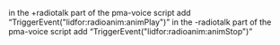 in the +radiotalk part of the pma-voice script add “TriggerEvent("lidfor:radioanim:animPlay")”
in the -radiotalk part of the pma-voice script add “TriggerEvent("lidfor:radioanim:animStop")”
